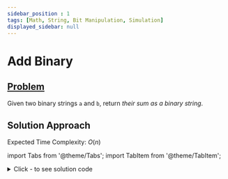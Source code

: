 ```yaml
---
sidebar_position : 1
tags: [Math, String, Bit Manipulation, Simulation]
displayed_sidebar: null
---
```


# Add Binary

## [Problem](https://leetcode.com/problems/add-binary/)

<p>Given two binary strings <code>a</code> and <code>b</code>, return <em>their sum as a binary string</em>.</p>

## Solution Approach

Expected Time Complexity: $O(n)$

import Tabs from '@theme/Tabs';
import TabItem from '@theme/TabItem';

<details><summary>Click - to see solution code</summary>

<Tabs>
<TabItem value="cpp" label="C++">

```cpp
class Solution {
   public:
    string addBinary(string a, string b) {
        string s = "";

        int c = 0, i = a.size() - 1, j = b.size() - 1;
        while (i >= 0 || j >= 0 || c == 1) {
            c += i >= 0 ? a[i--] - '0' : 0;
            c += j >= 0 ? b[j--] - '0' : 0;
            s = char(c % 2 + '0') + s;
            c /= 2;
        }

        return s;
    }
};
```
</TabItem>
</Tabs>

</details>
